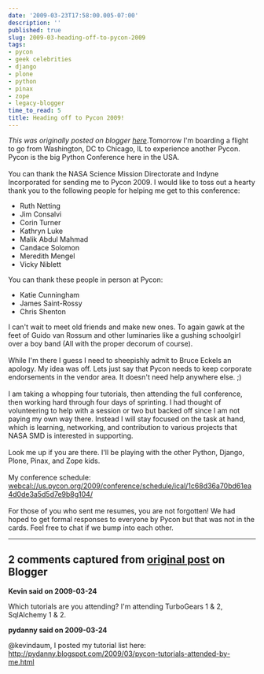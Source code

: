 ```yaml
---
date: '2009-03-23T17:58:00.005-07:00'
description: ''
published: true
slug: 2009-03-heading-off-to-pycon-2009
tags:
- pycon
- geek celebrities
- django
- plone
- python
- pinax
- zope
- legacy-blogger
time_to_read: 5
title: Heading off to Pycon 2009!
---
```


*This was originally posted on blogger [here](https://pydanny.blogspot.com/2009/03/heading-off-to-pycon-2009.html)*.Tomorrow I'm boarding a flight to go from Washington, DC to Chicago, IL to experience another Pycon. Pycon is the big Python Conference here in the USA.<br /><br />You can thank the NASA Science Mission Directorate and Indyne Incorporated for sending me to Pycon 2009. I would like to toss out a hearty thank you to the following people for helping me get to this conference:<br /><ul><li>Ruth Netting<br /></li><li>Jim Consalvi<br /></li><li>Corin Turner</li><li>Kathryn Luke</li><li>Malik Abdul Mahmad</li><li>Candace Solomon</li><li>Meredith Mengel</li><li>Vicky Niblett</li></ul>You can thank these people in person at Pycon:<br /><ul><li>Katie Cunningham</li><li>James Saint-Rossy</li><li>Chris Shenton</li></ul>I can't wait to meet old friends and make new ones. To again gawk at the feet of Guido van Rossum and other luminaries like a gushing schoolgirl over a boy band (All with the proper decorum of course).<br /><br />While I'm there I guess I need to sheepishly admit to Bruce Eckels an apology. My idea was off. Lets just say that Pycon needs to keep corporate endorsements in the vendor area. It doesn't need help anywhere else. ;)<br /><br />I am taking a whopping four tutorials, then attending the full conference, then working hard through four days of sprinting. I had thought of volunteering to help with a session or two but backed off since I am not paying my own way there. Instead I will stay focused on the task at hand, which is learning, networking, and contribution to various projects that NASA SMD is interested in supporting.<br /><br />Look me up if you are there. I'll be playing with the other Python, Django, Plone, Pinax, and Zope kids.<br /><br />My conference schedule:<br /><a href="">webcal://us.pycon.org/2009/conference/schedule/ical/1c68d36a70bd61ea4d0de3a5d5d7e9b8g104/</a><br /><br />For those of you who sent me resumes, you are not forgotten! We had hoped to get formal responses to everyone by Pycon but that was not in the cards. Feel free to chat if we bump into each other.

---

## 2 comments captured from [original post](https://pydanny.blogspot.com/2009/03/heading-off-to-pycon-2009.html) on Blogger

**Kevin said on 2009-03-24**

Which tutorials are you attending? I'm attending TurboGears 1 &amp; 2, SqlAlchemy 1 &amp; 2.

**pydanny said on 2009-03-24**

@kevindaum, I posted my tutorial list here: http://pydanny.blogspot.com/2009/03/pycon-tutorials-attended-by-me.html

